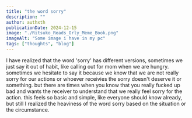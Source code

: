 ```yaml
---
title: "the word sorry"
description: ""
author: authxth
publicationDate: 2024-12-15
image: "./Ritsuko_Reads_Orly_Meme_Book.png"
imageAlt: "Some image i have in my pc"
tags: ["thoughts", "blog"]
---
```


I have realized that the word 'sorry' has different versions, sometimes we just say it out of habit, like calling out for mom when we are hungry. sometimes we hesitate to say it because we know that we are not really sorry for our actions or whoever receivies the sorry doesn't deserve it or something. but there are times when you know that you really fucked up bad and wants the receiver to understand that we really feel sorry for the action. this feels so basic and simple, like everyone should know already, but still I realized the heaviness of the word sorry based on the situation or the circumstance.
